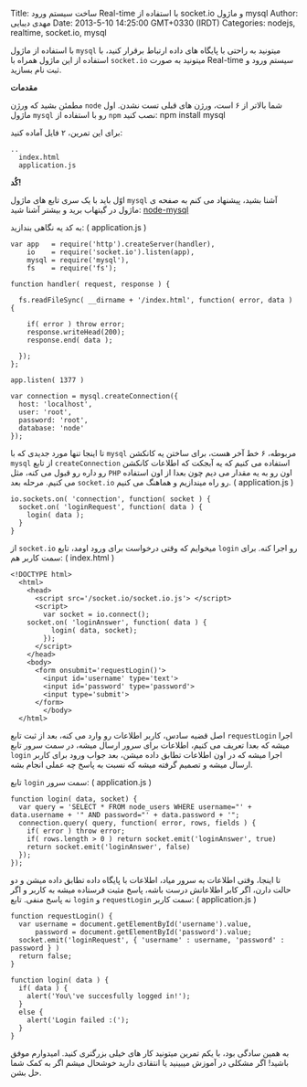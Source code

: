 Title: ساخت سیستم ورود Real-time با استفاده از socket.io و ماژول mysql
Author: مهدی دیبایی
Date: 2013-5-10 14:25:00 GMT+0330 (IRDT)
Categories: nodejs, realtime, socket.io, mysql

با استفاده از ماژول ‍`mysql` میتونید به راحتی با پایگاه های داده ارتباط برقرار کنید، با استفاده از این ماژول همراه با `socket.io` میتونید به صورت Real-time سیستم ورود و ثبت نام بسازید.

<b>مقدمات</b>

مطمئن بشید که ورژن `node` شما بالاتر از ۶ است، ورژن های قبلی تست نشدن.
اول ماژول `mysql` رو با استفاده از `npm` نصب کنید:
	npm install mysql

برای این تمرین، ۲ فایل آماده کنید:

	..
	  index.html
	  application.js

<b>کُٰد!</b>

اوّل باید با یک سری تابع های ماژول `mysql` آشنا بشید، پیشنهاد می کنم به صفحه ی ماژول در گیتهاب برید و بیشتر آشنا شید: [node-mysql](https://github.com/felixge/node-mysql)

به کد یه نگاهی بندازید: ( application.js )

	var app   = require('http').createServer(handler),
	    io    = require('socket.io').listen(app),
	    mysql = require('mysql'),
	    fs    = require('fs');
	
	function handler( request, response ) {
	
	  fs.readFileSync( __dirname + '/index.html', function( error, data ) {
	    
	    if( error ) throw error;
	    response.writeHead(200);
	    response.end( data );
	  
	  });
	};
	
	app.listen( 1377 )
	
	var connection = mysql.createConnection({
	  host: 'localhost',
	  user: 'root',
	  password: 'root',
	  database: 'node'
	});
	
تا اینجا تنها مورد جدیدی که با `mysql` مربوطه، ۶ خط آخر هست، برای ساختن یه کانکشن `mysql` از تابع `createConnection` استفاده می کنیم‌ که یه آبجکت که اطلاعات کانکشن رو داره رو قبول می کنه، مثل `PHP` اون رو به یه مقدار می دیم چون بعدا از اون استفاده می کنیم. مرحله بعد `socket.io` رو راه میندازیم و هماهنگ می کنیم. ( application.js )

	io.sockets.on( 'connection', function( socket ) {
	  socket.on( 'loginRequest', function( data ) {
	    login( data );
	  }
	}

از `socket.io` میخوایم که وقتی درخواست برای ورود اومد، تابع `login` رو اجرا کنه. برای سمت کاربر هم: ( index.html )

	<!DOCTYPE html>
	  <html>
	    <head>
	      <script src='/socket.io/socket.io.js'> </script>
	      <script>
	        var socket = io.connect();
		socket.on( 'loginAnswer', function( data ) {
	          login( data, socket);
	        });
	      </script>
	    </head>
	    <body>
	      <form onsubmit='requestLogin()'>
	        <input id='username' type='text'>
	        <input id='password' type='password'>
	        <input type='submit'>
	      </form>
            </body>
	  </html>

اصل قضیه سادس، کاربر اطلاعات رو وارد می کنه، بعد از ثبت تابع `requestLogin` اجرا میشه که بعدا تعریف می کنیم، اطلاعات برای سرور ارسال میشه، در سمت سرور تابع `login‍` اجرا میشه که در اون اطلاعات تطابق داده میشن، بعد جواب ورود برای کاربر ارسال میشه و تصمیم گرفته میشه که نسبت به پاسخ چه عملی انجام بشه.

تابع `login` سمت سرور: ( application.js )

	function login( data, socket) {
	  var query = 'SELECT * FROM node_users WHERE username="' + data.username + '" AND password="' + data.password + '";
	  connection.query( query, function( error, rows, fields ) {
	    if( error ) throw error;
	    if( rows.length > 0 ) return socket.emit('loginAnswer', true)
	    return socket.emit('loginAnswer', false)
	  });
	});
	
	
تا اینجا، وقتی اطلاعات به سرور میاد، اطلاعات با پایگاه داده تطابق داده میشن و دو حالت دارن، اگر کابر اطلاعاتش درست باشه، پاسخ مثبت فرستاده میشه به کاربر و اگر نه پاسخ منفی.
تابع `login` و `requestLogin` سمت کاربر: ( application.js )
	
	function requestLogin() {
	  var username = document.getElementById('username').value,
	      password = document.getElementById('password').value;
	  socket.emit('loginRequest', { 'username' : username, 'password' : password } )
	  return false;
	}

	function login( data ) {
	  if( data ) {
	    alert('You\'ve succesfully logged in!');
	  }
	  else {
	    alert('Login failed :(');
	  }
	}
	

به همین سادگی بود، با یکم تمرین میتونید کار های خیلی بزرگتری کنید. امیدوارم موفق باشید!
اگر مشکلی در آموزش میبینید یا انتقادی دارید خوشحال میشم اگر به کمک شما حل بشن.
	
